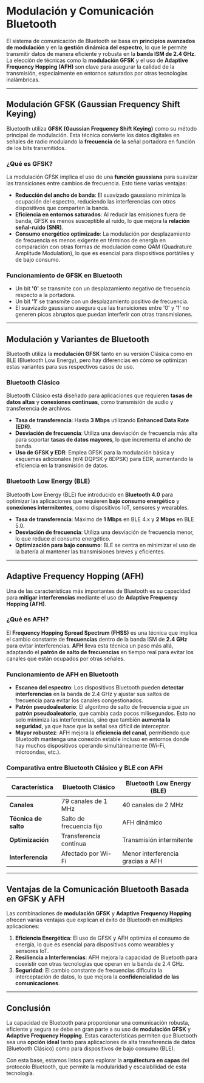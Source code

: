# Modulación y Comunicación Bluetooth

El sistema de comunicación de Bluetooth se basa en **principios avanzados de modulación** y en la **gestión dinámica del espectro**, lo que le permite transmitir datos de manera eficiente y robusta en la **banda ISM de 2.4 GHz**. La elección de técnicas como la **modulación GFSK** y el uso de **Adaptive Frequency Hopping (AFH)** son clave para asegurar la calidad de la transmisión, especialmente en entornos saturados por otras tecnologías inalámbricas.

---

## Modulación GFSK (Gaussian Frequency Shift Keying)

Bluetooth utiliza **GFSK (Gaussian Frequency Shift Keying)** como su método principal de modulación. Esta técnica convierte los datos digitales en señales de radio modulando la **frecuencia** de la señal portadora en función de los bits transmitidos.

### ¿Qué es GFSK?

La modulación GFSK implica el uso de una **función gaussiana** para suavizar las transiciones entre cambios de frecuencia. Esto tiene varias ventajas:

- **Reducción del ancho de banda**: El suavizado gaussiano minimiza la ocupación del espectro, reduciendo las interferencias con otros dispositivos que comparten la banda.
- **Eficiencia en entornos saturados**: Al reducir las emisiones fuera de banda, GFSK es menos susceptible al ruido, lo que mejora la **relación señal-ruido (SNR)**.
- **Consumo energético optimizado**: La modulación por desplazamiento de frecuencia es menos exigente en términos de energía en comparación con otras formas de modulación como QAM (Quadrature Amplitude Modulation), lo que es esencial para dispositivos portátiles y de bajo consumo.

### Funcionamiento de GFSK en Bluetooth

- Un bit **'0'** se transmite con un desplazamiento negativo de frecuencia respecto a la portadora.
- Un bit **'1'** se transmite con un desplazamiento positivo de frecuencia.
- El suavizado gaussiano asegura que las transiciones entre '0' y '1' no generen picos abruptos que puedan interferir con otras transmisiones.

---

## Modulación y Variantes de Bluetooth

Bluetooth utiliza la **modulación GFSK** tanto en su versión Clásica como en BLE (Bluetooth Low Energy), pero hay diferencias en cómo se optimizan estas variantes para sus respectivos casos de uso.

### Bluetooth Clásico

Bluetooth Clásico está diseñado para aplicaciones que requieren **tasas de datos altas** y **conexiones continuas**, como transmisión de audio y transferencia de archivos.

- **Tasa de transferencia**: Hasta **3 Mbps** utilizando **Enhanced Data Rate (EDR)**.
- **Desviación de frecuencia**: Utiliza una desviación de frecuencia más alta para soportar **tasas de datos mayores**, lo que incrementa el ancho de banda.
- **Uso de GFSK y EDR**: Emplea GFSK para la modulación básica y esquemas adicionales (π/4 DQPSK y 8DPSK) para EDR, aumentando la eficiencia en la transmisión de datos.

### Bluetooth Low Energy (BLE)

Bluetooth Low Energy (BLE) fue introducido en **Bluetooth 4.0** para optimizar las aplicaciones que requieren **bajo consumo energético** y **conexiones intermitentes**, como dispositivos IoT, sensores y wearables.

- **Tasa de transferencia**: Máximo de **1 Mbps** en BLE 4.x y **2 Mbps** en BLE 5.0.
- **Desviación de frecuencia**: Utiliza una desviación de frecuencia menor, lo que reduce el consumo energético.
- **Optimización para bajo consumo**: BLE se centra en minimizar el uso de la batería al mantener las transmisiones breves y eficientes.

---

## Adaptive Frequency Hopping (AFH)

Una de las características más importantes de Bluetooth es su capacidad para **mitigar interferencias** mediante el uso de **Adaptive Frequency Hopping (AFH)**.

### ¿Qué es AFH?

El **Frequency Hopping Spread Spectrum (FHSS)** es una técnica que implica el cambio constante de **frecuencias** dentro de la banda ISM de **2.4 GHz** para evitar interferencias. **AFH** lleva esta técnica un paso más allá, adaptando el **patrón de salto de frecuencias** en tiempo real para evitar los canales que están ocupados por otras señales.

### Funcionamiento de AFH en Bluetooth

- **Escaneo del espectro**: Los dispositivos Bluetooth pueden **detectar interferencias** en la banda de 2.4 GHz y ajustar sus saltos de frecuencia para evitar los canales congestionados.
- **Patrón pseudoaleatorio**: El algoritmo de salto de frecuencia sigue un **patrón pseudoaleatorio**, que cambia cada pocos milisegundos. Esto no solo minimiza las interferencias, sino que también **aumenta la seguridad**, ya que hace que la señal sea difícil de interceptar.
- **Mayor robustez**: AFH mejora la **eficiencia del canal**, permitiendo que Bluetooth mantenga una conexión estable incluso en entornos donde hay muchos dispositivos operando simultáneamente (Wi-Fi, microondas, etc.).

### Comparativa entre Bluetooth Clásico y BLE con AFH

| Característica                 | Bluetooth Clásico             | Bluetooth Low Energy (BLE)     |
|-------------------------------|-------------------------------|--------------------------------|
| **Canales**                  | 79 canales de 1 MHz          | 40 canales de 2 MHz            |
| **Técnica de salto**         | Salto de frecuencia fijo     | AFH dinámico                   |
| **Optimización**             | Transferencia continua       | Transmisión intermitente       |
| **Interferencia**            | Afectado por Wi-Fi           | Menor interferencia gracias a AFH |

---

## Ventajas de la Comunicación Bluetooth Basada en GFSK y AFH

Las combinaciones de **modulación GFSK** y **Adaptive Frequency Hopping** ofrecen varias ventajas que explican el éxito de Bluetooth en múltiples aplicaciones:

1. **Eficiencia Energética**: El uso de GFSK y AFH optimiza el consumo de energía, lo que es esencial para dispositivos como wearables y sensores IoT.
2. **Resiliencia a Interferencias**: AFH mejora la capacidad de Bluetooth para coexistir con otras tecnologías que operan en la banda de 2.4 GHz.
3. **Seguridad**: El cambio constante de frecuencias dificulta la interceptación de datos, lo que mejora la **confidencialidad de las comunicaciones**.

---

## Conclusión

La capacidad de Bluetooth para proporcionar una comunicación robusta, eficiente y segura se debe en gran parte a su uso de **modulación GFSK** y **Adaptive Frequency Hopping**. Estas características permiten que Bluetooth sea una **opción ideal** tanto para aplicaciones de alta transferencia de datos (Bluetooth Clásico) como para dispositivos de bajo consumo (BLE).

Con esta base, estamos listos para explorar la **arquitectura en capas** del protocolo Bluetooth, que permite la modularidad y escalabilidad de esta tecnología.
